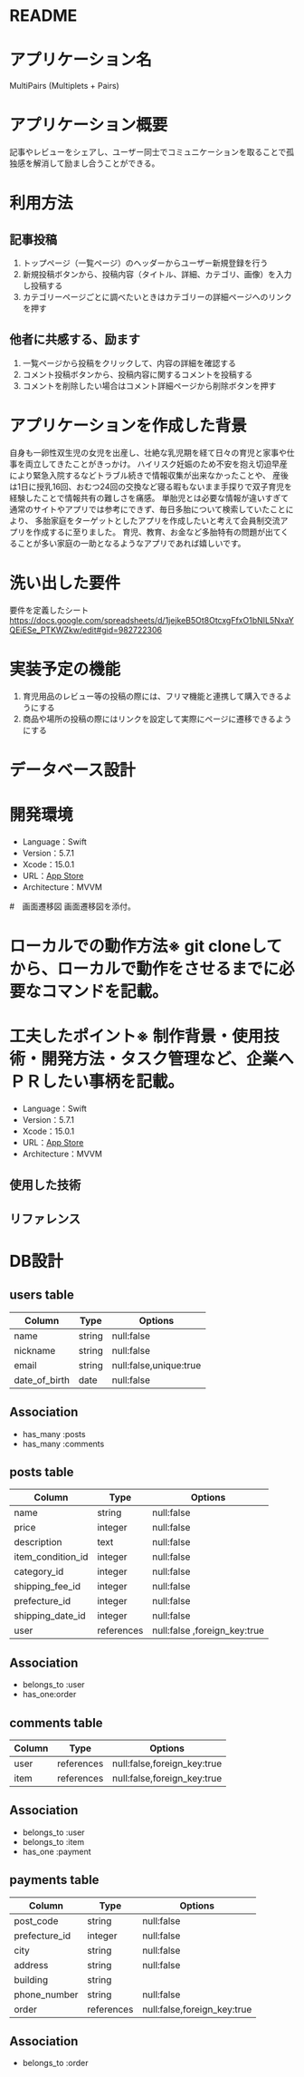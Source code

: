 # README

# アプリケーション名
MultiPairs (Multiplets + Pairs)
# アプリケーション概要
記事やレビューをシェアし、ユーザー同士でコミュニケーションを取ることで孤独感を解消して励まし合うことができる。

# 利用方法
## 記事投稿
1. トップページ（一覧ページ）のヘッダーからユーザー新規登録を行う
2. 新規投稿ボタンから、投稿内容（タイトル、詳細、カテゴリ、画像）を入力し投稿する
3. カテゴリーページごとに調べたいときはカテゴリーの詳細ページへのリンクを押す

## 他者に共感する、励ます
1. 一覧ページから投稿をクリックして、内容の詳細を確認する
2. コメント投稿ボタンから、投稿内容に関するコメントを投稿する
3. コメントを削除したい場合はコメント詳細ページから削除ボタンを押す

# アプリケーションを作成した背景
自身も一卵性双生児の女児を出産し、壮絶な乳児期を経て日々の育児と家事や仕事を両立してきたことがきっかけ。
ハイリスク妊娠のため不安を抱え切迫早産により緊急入院するなどトラブル続きで情報収集が出来なかったことや、
産後は1日に授乳16回、おむつ24回の交換など寝る暇もないまま手探りで双子育児を経験したことで情報共有の難しさを痛感。
単胎児とは必要な情報が違いすぎて通常のサイトやアプリでは参考にできず、毎日多胎について検索していたことにより、
多胎家庭をターゲットとしたアプリを作成したいと考えて会員制交流アプリを作成するに至りました。
育児、教育、お金など多胎特有の問題が出てくることが多い家庭の一助となるようなアプリであれば嬉しいです。


# 洗い出した要件
要件を定義したシート
https://docs.google.com/spreadsheets/d/1jejkeB5Ot8OtcxgFfxO1bNIL5NxaYQEiESe_PTKWZkw/edit#gid=982722306

# 実装予定の機能
1. 育児用品のレビュー等の投稿の際には、フリマ機能と連携して購入できるようにする
2. 商品や場所の投稿の際にはリンクを設定して実際にページに遷移できるようにする

# データベース設計


# 開発環境
- Language：Swift
- Version：5.7.1
- Xcode：15.0.1
- URL：[App Store](https://apps.apple.com/jp/app/xcode/id497799835?mt=12)
- Architecture：MVVM

#　画面遷移図	画面遷移図を添付。
# ローカルでの動作方法※	git cloneしてから、ローカルで動作をさせるまでに必要なコマンドを記載。
# 工夫したポイント※	制作背景・使用技術・開発方法・タスク管理など、企業へＰＲしたい事柄を記載。

- Language：Swift
- Version：5.7.1
- Xcode：15.0.1
- URL：[App Store](https://apps.apple.com/jp/app/xcode/id497799835?mt=12)
- Architecture：MVVM

## 使用した技術

## リファレンス


# DB設計

## users table

| Column             | Type       | Options                                |
| ------------------ |----------  |--------------------------------------- |
| name               | string     | null:false                             |
| nickname           | string     | null:false                             |
| email              | string     | null:false,unique:true                 |
| date_of_birth      | date       | null:false                             |

## Association
- has_many :posts
- has_many :comments

## posts table

| Column             | Type       | Options                                |
| ------------------ |----------  |--------------------------------------- |
| name               | string     | null:false                             |
| price              | integer    | null:false                             |
| description        | text       | null:false                             |
| item_condition_id  | integer    | null:false                             |
| category_id        | integer    | null:false                             |
| shipping_fee_id    | integer    | null:false                             |
| prefecture_id      | integer    | null:false                             |
| shipping_date_id   | integer    | null:false                             |
| user               | references | null:false ,foreign_key:true           |

## Association
- belongs_to :user
- has_one:order

## comments table

| Column             | Type       | Options                                |
| ------------------ |----------  |--------------------------------------- |
| user               | references | null:false,foreign_key:true            |
| item               | references | null:false,foreign_key:true            |

## Association
- belongs_to :user
- belongs_to :item
- has_one :payment


## payments table

| Column             | Type       | Options                                |
| ------------------ |----------  |--------------------------------------- |
| post_code          | string     | null:false                             |
| prefecture_id      | integer    | null:false                             |
| city               | string     | null:false                             |
| address            | string     | null:false                             |
| building           | string     |                                        |
| phone_number       | string     | null:false                             |
| order              | references | null:false,foreign_key:true            |

## Association
- belongs_to :order
